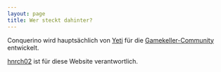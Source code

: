 ```yaml
---
layout: page
title: Wer steckt dahinter?
---
```


Conquerino wird hauptsächlich von [Yeti](https://twitter.com/Yeti_Cory) für die [Gamekeller-Community](https://gamekeller.net) entwickelt.

[hnrch02](https://twitter.com/hnrch02) ist für diese Website verantwortlich.
